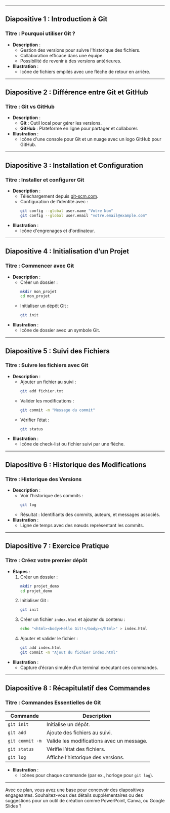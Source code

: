 
---

## **Diapositive 1 : Introduction à Git**

### **Titre : Pourquoi utiliser Git ?**

- **Description** :
  - Gestion des versions pour suivre l'historique des fichiers.
  - Collaboration efficace dans une équipe.
  - Possibilité de revenir à des versions antérieures.
- **Illustration** :
  - Icône de fichiers empilés avec une flèche de retour en arrière.

---

## **Diapositive 2 : Différence entre Git et GitHub**

### **Titre : Git vs GitHub**

- **Description** :
  - **Git** : Outil local pour gérer les versions.
  - **GitHub** : Plateforme en ligne pour partager et collaborer.
- **Illustration** :
  - Icône d'une console pour Git et un nuage avec un logo GitHub pour GitHub.

---

## **Diapositive 3 : Installation et Configuration**

### **Titre : Installer et configurer Git**

- **Description** :
  - Téléchargement depuis [git-scm.com](https://git-scm.com).
  - Configuration de l’identité avec :
    ```bash
    git config --global user.name "Votre Nom"
    git config --global user.email "votre.email@example.com"
    ```
- **Illustration** :
  - Icône d'engrenages et d'ordinateur.

---

## **Diapositive 4 : Initialisation d’un Projet**

### **Titre : Commencer avec Git**

- **Description** :
  - Créer un dossier :
    ```bash
    mkdir mon_projet
    cd mon_projet
    ```
  - Initialiser un dépôt Git :
    ```bash
    git init
    ```
- **Illustration** :
  - Icône de dossier avec un symbole Git.

---

## **Diapositive 5 : Suivi des Fichiers**

### **Titre : Suivre les fichiers avec Git**

- **Description** :
  - Ajouter un fichier au suivi :
    ```bash
    git add fichier.txt
    ```
  - Valider les modifications :
    ```bash
    git commit -m "Message du commit"
    ```
  - Vérifier l’état :
    ```bash
    git status
    ```
- **Illustration** :
  - Icône de check-list ou fichier suivi par une flèche.

---

## **Diapositive 6 : Historique des Modifications**

### **Titre : Historique des Versions**

- **Description** :
  - Voir l’historique des commits :
    ```bash
    git log
    ```
  - Résultat : Identifiants des commits, auteurs, et messages associés.
- **Illustration** :
  - Ligne de temps avec des nœuds représentant les commits.

---

## **Diapositive 7 : Exercice Pratique**

### **Titre : Créez votre premier dépôt**

- **Étapes** :
  1. Créer un dossier :
     ```bash
     mkdir projet_demo
     cd projet_demo
     ```
  2. Initialiser Git :
     ```bash
     git init
     ```
  3. Créer un fichier `index.html` et ajouter du contenu :
     ```bash
     echo "<html><body>Hello Git!</body></html>" > index.html
     ```
  4. Ajouter et valider le fichier :
     ```bash
     git add index.html
     git commit -m "Ajout du fichier index.html"
     ```
- **Illustration** :
  - Capture d’écran simulée d’un terminal exécutant ces commandes.

---

## **Diapositive 8 : Récapitulatif des Commandes**

### **Titre : Commandes Essentielles de Git**

| **Commande**    | **Description**                           |
| --------------- | ----------------------------------------- |
| `git init`      | Initialise un dépôt.                      |
| `git add`       | Ajoute des fichiers au suivi.             |
| `git commit -m` | Valide les modifications avec un message. |
| `git status`    | Vérifie l’état des fichiers.              |
| `git log`       | Affiche l’historique des versions.        |

- **Illustration** :
  - Icônes pour chaque commande (par ex., horloge pour `git log`).

---

Avec ce plan, vous avez une base pour concevoir des diapositives engageantes. Souhaitez-vous des détails supplémentaires ou des suggestions pour un outil de création comme PowerPoint, Canva, ou Google Slides ?
